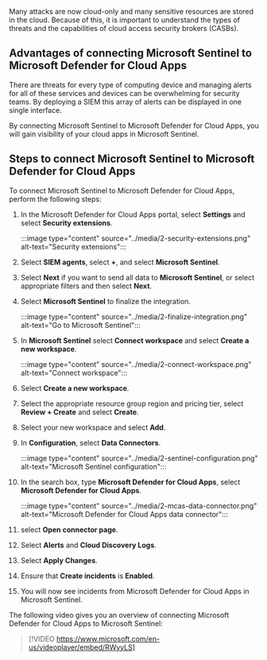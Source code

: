 Many attacks are now cloud-only and many sensitive resources are stored in the cloud. Because of this, it is important to understand the types of threats and the capabilities of cloud access security brokers (CASBs).

## Advantages of connecting Microsoft Sentinel to Microsoft Defender for Cloud Apps

There are threats for every type of computing device and managing alerts for all of these services and devices can be overwhelming for security teams. By deploying a SIEM this array of alerts can be displayed in one single interface.

By connecting Microsoft Sentinel to Microsoft Defender for Cloud Apps, you will gain visibility of your cloud apps in Microsoft Sentinel.

## Steps to connect Microsoft Sentinel to Microsoft Defender for Cloud Apps

To connect Microsoft Sentinel to Microsoft Defender for Cloud Apps, perform the following steps:

1. In the Microsoft Defender for Cloud Apps portal, select **Settings** and select **Security extensions**.

    :::image type="content" source="../media/2-security-extensions.png" alt-text="Security extensions":::

2. Select **SIEM agents**, select **+**, and select **Microsoft Sentinel**.
3. Select **Next** if you want to send all data to **Microsoft Sentinel**, or select appropriate filters and then select **Next**.
4. Select **Microsoft Sentinel** to finalize the integration.

    :::image type="content" source="../media/2-finalize-integration.png" alt-text="Go to Microsoft Sentinel":::

5. In **Microsoft Sentinel** select **Connect workspace** and select **Create a new workspace**.

    :::image type="content" source="../media/2-connect-workspace.png" alt-text="Connect workspace":::

6. Select **Create a new workspace**.
7. Select the appropriate resource group region and pricing tier, select **Review + Create** and select **Create**.
8. Select your new workspace and select **Add**.
9. In **Configuration**, select **Data Connectors**.

    :::image type="content" source="../media/2-sentinel-configuration.png" alt-text="Microsoft Sentinel configuration":::

10. In the search box, type **Microsoft Defender for Cloud Apps**, select **Microsoft Defender for Cloud Apps**.

    :::image type="content" source="../media/2-mcas-data-connector.png" alt-text="Microsoft Defender for Cloud Apps data connector":::

11. select **Open connector page**.
12. Select **Alerts** and **Cloud Discovery Logs**.
13. Select **Apply Changes**.
14. Ensure that **Create incidents** is **Enabled**.
15. You will now see incidents from Microsoft Defender for Cloud Apps in Microsoft Sentinel.

The following video gives you an overview of connecting Microsoft Defender for Cloud Apps to Microsoft Sentinel:

> [!VIDEO https://www.microsoft.com/en-us/videoplayer/embed/RWyyLS]
